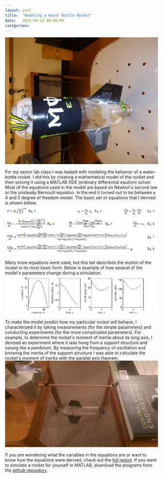 ```yaml
---
layout: post
title:  "Modeling a Water Bottle Rocket"
date:   2015-04-23 00:00:00
categories: 
---
```


![alt text](/rocket.jpg)


For my senior lab class I was tasked with modeling the behavior of a water-bottle rocket.  I did this by creating a mathematical model of the rocket and then solving it using a MATLAB ODE (ordinary differential eqution) solver.  Most of the equations used in the model are based on Newton's second law or the unsteady Bernoulli equation.  In the end it turned out to be between a 4 and 5 degree of freedom model.  The basic set of equations that I derived is shown below.
![alt text](/equations.PNG)



Many more equations were used, but this set describes the motion of the rocket in its most basic form.  Below is example of how several of the model's parameters change during a simulation.
![alt text](/4040.jpg)



To make the model predict how my particular rocket will behave, I characterized it by taking measurements (for the simple parameters) and conducting experiments (for the more complicated parameters).  For example, to determine the rocket's moment of inertia about its long axis, I devised an experiment where it was hung from a support structure and swung like a pendulum.  By measuring the frequency of oscillation and knowing the inertia of the support structure I was able to calculate the rocket's moment of inertia with the parallel axis theorem.
![alt text](/inertia.jpg) 



If you are wondering what the variables in the equations are or want to know how the equations were derived, check out the [full report](/clharman_Sect3_Lab4.pdf).  If you want to simulate a rocket for yourself in MATLAB, download the programs from the [github repository](https://github.com/clharman/rocket-ode).
